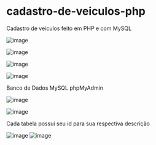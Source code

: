 # cadastro-de-veiculos-php
Cadastro de veiculos feito em PHP e com MySQL

![image](https://user-images.githubusercontent.com/66120423/185473236-63aa0a63-50ea-4650-bb93-7839d161022b.png)

![image](https://user-images.githubusercontent.com/66120423/185473557-858db9df-e297-4ac1-9891-f176d15abba4.png)

![image](https://user-images.githubusercontent.com/66120423/185478076-23e3fdc0-4262-4bac-b80c-a277e0db0475.png)

![image](https://user-images.githubusercontent.com/66120423/185473773-15d764d0-60c5-4ed8-8d72-dcb45d36a49e.png)

Banco de Dados MySQL phpMyAdmin

![image](https://user-images.githubusercontent.com/66120423/185478657-1d4528be-59df-441b-8bbf-9b37545aa575.png)

![image](https://user-images.githubusercontent.com/66120423/185478797-a03d086c-46f5-4f1c-83dc-710db0d00a3d.png)

Cada tabela possui seu id para sua respectiva descrição

![image](https://user-images.githubusercontent.com/66120423/185478901-db1ae276-cce1-4e7e-ab62-4f482b2e0b5a.png) 
![image](https://user-images.githubusercontent.com/66120423/185479177-7ddb3e39-0aba-41ac-873a-572c72625b95.png)
